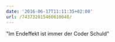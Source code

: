 ```yaml
---
date: '2016-06-17T11:11:35+02:00'
url: /743732815460610048/
---
```

"Im Endeffekt ist immer der Coder Schuld"
